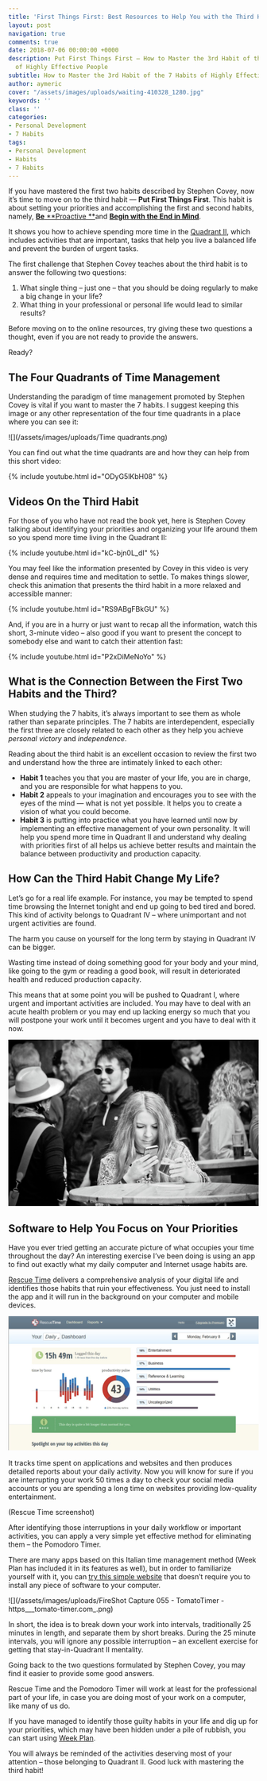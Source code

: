 ```yaml
---
title: 'First Things First: Best Resources to Help You with the Third Habit'
layout: post
navigation: true
comments: true
date: 2018-07-06 00:00:00 +0000
description: Put First Things First — How to Master the 3rd Habit of the 7 Habits
  of Highly Effective People
subtitle: How to Master the 3rd Habit of the 7 Habits of Highly Effective People
author: aymeric
cover: "/assets/images/uploads/waiting-410328_1280.jpg"
keywords: ''
class: ''
categories:
- Personal Development
- 7 Habits
tags:
- Personal Development
- Habits
- 7 Habits
---
```

If you have mastered the first two habits described by Stephen Covey, now it’s time to move on to the third habit — **Put First Things First**. This habit is about setting your priorities and accomplishing the first and second habits, namely, [**Be** **Proactive **]( "https://weekplan.net/7-habits-be-proactive/")and [**Begin with the End in Mind**](https://weekplan.net/7-habits-begin-with-the-end-in-mind/). 

It shows you how to achieve spending more time in the [Quadrant II](https://weekplan.net/online-course-time-management/how-to-spend-more-time-quadrant-2/), which includes activities that are important, tasks that help you live a balanced life and prevent the burden of urgent tasks.

The first challenge that Stephen Covey teaches about the third habit is to answer the following two questions:

1. What single thing – just one – that you should be doing regularly to make a big change in your life? 
2. What thing in your professional or personal life would lead to similar results?

Before moving on to the online resources, try giving these two questions a thought, even if you are not ready to provide the answers. 

Ready?

## **The Four Quadrants of Time Management**

Understanding the paradigm of time management promoted by Stephen Covey is vital if you want to master the 7 habits. I suggest keeping this image or any other representation of the four time quadrants in a place where you can see it:

![](/assets/images/uploads/Time quadrants.png)

You can find out what the time quadrants are and how they can help from this short video:

{% include youtube.html id="ODyG5lKbH08" %}

## **Videos On the Third Habit**

For those of you who have not read the book yet, here is Stephen Covey talking about identifying your priorities and organizing your life around them so you spend more time living in the Quadrant II:

{% include youtube.html id="kC-bjn0L_dI" %}

You may feel like the information presented by Covey in this video is very dense and requires time and meditation to settle. To makes things slower, check this animation that presents the third habit in a more relaxed and accessible manner:

{% include youtube.html id="RS9ABgFBkGU" %}

And, if you are in a hurry or just want to recap all the information, watch this short, 3-minute video – also good if you want to present the concept to somebody else and want to catch their attention fast:

{% include youtube.html id="P2xDiMeNoYo" %}

## **What is the Connection Between the First Two Habits and the Third?**

When studying the 7 habits, it’s always important to see them as whole rather than separate principles. The 7 habits are interdependent, especially the first three are closely related to each other as they help you achieve _personal victory_ and _independence_. 

Reading about the third habit is an excellent occasion to review the first two and understand how the three are intimately linked to each other:

* **Habit 1** teaches you that you are master of your life, you are in charge, and you are responsible for what happens to you. 
* **Habit 2** appeals to your imagination and encourages you to see with the eyes of the mind — what is not yet possible. It helps you to create a vision of what you could become.
* **Habit 3** is putting into practice what you have learned until now by implementing an effective management of your own personality. It will help you spend more time in Quadrant II and understand why dealing with priorities first of all helps us achieve better results and maintain the balance between productivity and production capacity. 

## **How Can the Third Habit Change My Life?**

Let’s go for a real life example. For instance, you may be tempted to spend time browsing the Internet tonight and end up going to bed tired and bored. This kind of activity belongs to Quadrant IV – where unimportant and not urgent activities are found. 

The harm you cause on yourself for the long term by staying in Quadrant IV can be bigger. 

Wasting time instead of doing something good for your body and your mind, like going to the gym or reading a good book, will result in deteriorated health and reduced production capacity. 

This means that at some point you will be pushed to Quadrant I, where urgent and important activities are included. You may have to deal with an acute health problem or you may end up lacking energy so much that you will postpone your work until it becomes urgent and you have to deal with it now.

![](/assets/images/uploads/woman-2575497_1280.jpg)

## **Software to Help You Focus on Your Priorities**

Have you ever tried getting an accurate picture of what occupies your time throughout the day? An interesting exercise I’ve been doing is using an app to find out exactly what my daily computer and Internet usage habits are. 

[Rescue Time](https://www.rescuetime.com/) delivers a comprehensive analysis of your digital life and identifies those habits that ruin your effectiveness. You just need to install the app and it will run in the background on your computer and mobile devices. 

![](/assets/images/uploads/rescuetime_531294_full.jpeg)

It tracks time spent on applications and websites and then produces detailed reports about your daily activity. Now you will know for sure if you are interrupting your work 50 times a day to check your social media accounts or you are spending a long time on websites providing low-quality entertainment.

\(Rescue Time screenshot)

After identifying those interruptions in your daily workflow or important activities, you can apply a very simple yet effective method for eliminating them – the Pomodoro Timer. 

There are many apps based on this Italian time management method (Week Plan has included it in its features as well), but in order to familiarize yourself with it, you can [try this simple website](https://tomato-timer.com/) that doesn’t require you to install any piece of software to your computer.

![](/assets/images/uploads/FireShot Capture 055 - TomatoTimer - https___tomato-timer.com_.png)

In short, the idea is to break down your work into intervals, traditionally 25 minutes in length, and separate them by short breaks. During the 25 minute intervals, you will ignore any possible interruption – an excellent exercise for getting that stay-in-Quadrant II mentality.

Going back to the two questions formulated by Stephen Covey, you may find it easier to provide some good answers. 

Rescue Time and the Pomodoro Timer will work at least for the professional part of your life, in case you are doing most of your work on a computer, like many of us do.

If you have managed to identify those guilty habits in your life and dig up for your priorities, which may have been hidden under a pile of rubbish, you can start using [Week Plan](https://weekplan.net/). 

You will always be reminded of the activities deserving most of your attention – those belonging to Quadrant II. Good luck with mastering the third habit!